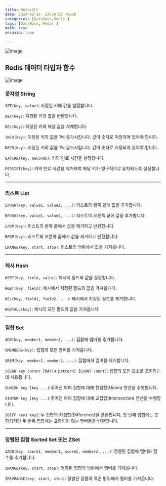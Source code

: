 ```yaml
---
title: Redis함수
date: 2024-03-16  23:00:00 +0900
categories: [DataBase,Redis ]
tags: [DataBase, Redis ]
math: true
mermaid: true

---
```


![image](https://github.com/ararp1006/Algorithm/assets/130068083/ba52b341-2c70-4bf8-85bd-b9e5c186b1ff)

## **Redis 데이터 타입과 함수**

![image](https://github.com/ararp1006/Algorithm/assets/130068083/930cd96f-2bdf-416b-8c56-bf9dd25d066f)

### **문자열 String**

```SET(key, value)```: 지정된 키에 값을 설정합니다.

```GET(key)```: 지정된 키의 값을 반환합니다.

```DEL(key)```: 지정된 키와 해당 값을 삭제합니다.

```INCR(key)```: 지정된 키의 값을 1씩 증가시킵니다. 값이 숫자로 저장되어 있어야 합니다.

```DECR(key)```: 지정된 키의 값을 1씩 감소시킵니다. 값이 숫자로 저장되어 있어야 합니다.

```EXPIRE(key, seconds)```: 키의 만료 시간을 설정합니다.

```PERSIST(key)```: 키의 만료 시간을 제거하여 해당 키가 영구적으로 유지되도록 설정합니다.

<hr>

### **리스트 List**

```LPUSH(key, value1, value2, ...)```: 리스트의 왼쪽 끝에 값을 추가합니다.

```RPUSH(key, value1, value2, ...)```: 리스트의 오른쪽 끝에 값을 추가합니다.

```LPOP(key)```: 리스트의 왼쪽 끝에서 값을 제거하고 반환합니다.

```RPOP(key)```: 리스트의 오른쪽 끝에서 값을 제거하고 반환합니다.

```LRANGE(key, start, stop)```: 리스트의 범위에서 값을 가져옵니다.

<hr>

### **해시 Hash**

```HSET(key, field, value)```: 해시에 필드와 값을 설정합니다.

```HGET(key, field)```: 해시에서 지정된 필드의 값을 가져옵니다.

```DEL(key, field1, field2, ...)```: 해시에서 지정된 필드를 제거합니다.

```HGETALL(key)```: 해시의 모든 필드와 값을 가져옵니다

<hr>

### **집합 Set**

```ADD(key, member1, member2, ...)```: 집합에 멤버를 추가합니다.

```SMEMBERS(key)```: 집합의 모든 멤버를 가져옵니다.

```SREM(key, member1, member2, ...)```: 집합에서 멤버를 제거합니다.

```SSCAN key cursor [MATCH pattern] [COUNT count]```: 집합의 모든 요소를 조회하는 데 사용됩니다.

```SUNION key [key ...]```:주어진 여러 집합에 대해 합집합(Union) 연산을 수행합니다.

```SINTER key [key ...]```:주어진 여러 집합에 대해 교집합(Intersection) 연산을 수행합니다. 

```SDIFF key1 key2```: 두 집합의 차집합(Difference)을 반환합니다, 첫 번째 집합에는 포함되지만 두 번째 집합에는 포함되지 않는 멤버들을 반환합니다.

<hr>

### **정렬된 집합 Sorted Set 또는 ZSet**

```ZADD(key, score1, member1, score2, member2, ...)```: 정렬된 집합에 멤버와 점수를 추가합니다.

```ZRANGE(key, start, stop)```: 정렬된 집합의 범위에서 멤버를 가져옵니다.

```ZREVRANGE(key, start, stop)```: 정렬된 집합의 역순 범위에서 멤버를 가져옵니다.